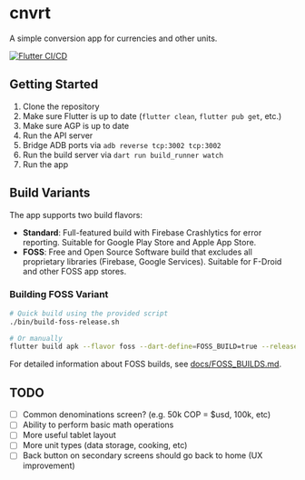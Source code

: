 # cnvrt

A simple conversion app for currencies and other units.

[![Flutter CI/CD](https://github.com/wesleybliss/cnvrt/actions/workflows/ci-cd.yml/badge.svg)](https://github.com/wesleybliss/cnvrt/actions/workflows/ci-cd.yml)

## Getting Started

1. Clone the repository
2. Make sure Flutter is up to date (`flutter clean`, `flutter pub get`, etc.)
3. Make sure AGP is up to date
4. Run the API server
5. Bridge ADB ports via `adb reverse tcp:3002 tcp:3002`
6. Run the build server via `dart run build_runner watch`
7. Run the app


## Build Variants

The app supports two build flavors:

- **Standard**: Full-featured build with Firebase Crashlytics for error reporting. Suitable for Google Play Store and Apple App Store.
- **FOSS**: Free and Open Source Software build that excludes all proprietary libraries (Firebase, Google Services). Suitable for F-Droid and other FOSS app stores.

### Building FOSS Variant

```bash
# Quick build using the provided script
./bin/build-foss-release.sh

# Or manually
flutter build apk --flavor foss --dart-define=FOSS_BUILD=true --release
```

For detailed information about FOSS builds, see [docs/FOSS_BUILDS.md](docs/FOSS_BUILDS.md).

## TODO

* [ ] Common denominations screen? (e.g. 50k COP = $usd, 100k, etc)
* [ ] Ability to perform basic math operations
* [ ] More useful tablet layout
* [ ] More unit types (data storage, cooking, etc)
* [ ] Back button on secondary screens should go back to home (UX improvement)
